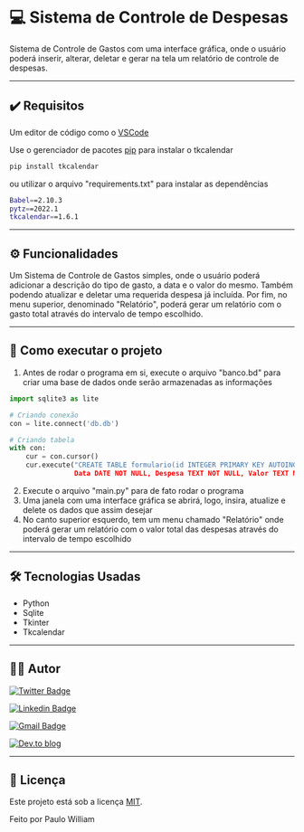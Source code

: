 # 💻 Sistema de Controle de Despesas

Sistema de Controle de Gastos com uma interface gráfica, onde o usuário poderá inserir, alterar, deletar e gerar na tela um relatório de controle de despesas.

---

## ✔️ Requisitos

Um editor de código como o [VSCode](https://code.visualstudio.com/)

Use o gerenciador de pacotes [pip](https://pip.pypa.io/en/stable/) para instalar o tkcalendar

```bash
pip install tkcalendar
```
ou utilizar o arquivo "requirements.txt" para instalar as dependências
```bash
Babel==2.10.3
pytz==2022.1
tkcalendar==1.6.1

```

---

## ⚙️ Funcionalidades 

Um Sistema de Controle de Gastos simples, onde o usuário poderá adicionar a descrição do tipo de gasto, a data e o valor do mesmo. Também podendo atualizar e deletar uma requerida despesa já incluída. Por fim, no menu superior, denominado "Relatório", poderá gerar um relatório com o gasto total através do intervalo de tempo escolhido.

---

## 🚀 Como executar o projeto

1. Antes de rodar o programa em si, execute o arquivo "banco.bd" para criar uma base de dados onde serão armazenadas as informações

```python
import sqlite3 as lite

# Criando conexão
con = lite.connect('db.db')

# Criando tabela
with con:
    cur = con.cursor()
    cur.execute("CREATE TABLE formulario(id INTEGER PRIMARY KEY AUTOINCREMENT,
                Data DATE NOT NULL, Despesa TEXT NOT NULL, Valor TEXT NOT NULL)")
```

2. Execute o arquivo "main.py" para de fato rodar o programa
3. Uma janela com uma interface gráfica se abrirá, logo, insira, atualize e delete os dados que assim desejar
4. No canto superior esquerdo, tem um menu chamado "Relatório" onde poderá gerar um relatório com o valor total das despesas através do intervalo de tempo escolhido
---
## 🛠 Tecnologias Usadas
* Python
* Sqlite 
* Tkinter
* Tkcalendar

---

## 🧛‍♂️ Autor

[![Twitter Badge](https://img.shields.io/badge/-@paulowilli-1ca0f1?style=flat-square&labelColor=1ca0f1&logo=twitter&logoColor=white&link=https://twitter.com/paulowilli)](https://twitter.com/paulowilli) 

[![Linkedin Badge](https://img.shields.io/badge/-PauloWilliam-blue?style=flat-square&logo=Linkedin&logoColor=white&link=https://www.linkedin.com/in/paulo-william-de-souza-b926101a5/)](https://www.linkedin.com/in/paulo-william-de-souza-b926101a5/) 

[![Gmail Badge](https://img.shields.io/badge/-ziunewill@gmail.com-c14438?style=flat-square&logo=Gmail&logoColor=white&link=mailto:ziunewill@gmail.com)](mailto:ziunewill@gmail.com)

[![Dev.to blog](https://img.shields.io/badge/Myblog-0A0A0A?style=for-the-badge&logo=dev.to&logoColor=white)](https://about-mee.herokuapp.com/blog/)

---

## 📝 Licença

Este projeto está sob a licença [MIT](https://choosealicense.com/licenses/mit/).

Feito por Paulo William
